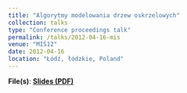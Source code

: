 ```yaml
---
title: "Algorytmy modelowania drzew oskrzelowych"
collection: talks
type: "Conference proceedings talk"
permalink: /talks/2012-04-16-mis 
venue: "MIŚ12"
date: 2012-04-16
location: "Łódź, łódzkie, Poland"
---
```

**File(s)**: [**Slides (PDF)**](../files/MIS12_PRESENTATION.pdf)
